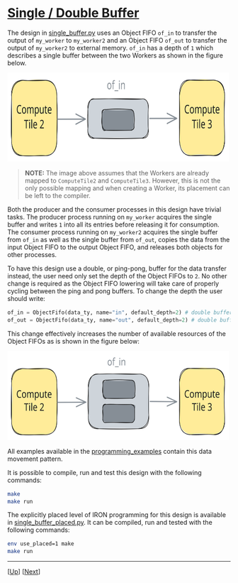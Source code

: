<!---//===- README.md ---------------------------------------*- Markdown -*-===//
//
// This file is licensed under the Apache License v2.0 with LLVM Exceptions.
// See https://llvm.org/LICENSE.txt for license information.
// SPDX-License-Identifier: Apache-2.0 WITH LLVM-exception
//
// Copyright (C) 2024, Advanced Micro Devices, Inc.
// 
//===----------------------------------------------------------------------===//-->

# <ins>Single / Double Buffer</ins>

The design in [single_buffer.py](./single_buffer.py) uses an Object FIFO `of_in` to transfer the output of `my_worker` to `my_worker2` and an Object FIFO `of_out` to transfer the output of `my_worker2` to external memory. `of_in` has a depth of `1` which describes a single buffer between the two Workers as shown in the figure below. 

<img src="../../../assets/SingleBuffer.svg" height=200 width="500">

> **NOTE:**  The image above assumes that the Workers are already mapped to `ComputeTile2` and `ComputeTile3`. However, this is not the only possible mapping and when creating a Worker, its placement can be left to the compiler.

Both the producer and the consumer processes in this design have trivial tasks. The producer process running on `my_worker` acquires the single buffer and writes `1` into all its entries before releasing it for consumption. The consumer process running on `my_worker2` acquires the single buffer from `of_in` as well as the single buffer from `of_out`, copies the data from the input Object FIFO to the output Object FIFO, and releases both objects for other processes.

To have this design use a double, or ping-pong, buffer for the data transfer instead, the user need only set the depth of the Object FIFOs to `2`. No other change is required as the Object FIFO lowering will take care of properly cycling between the ping and pong buffers. To change the depth the user should write:
```python
of_in = ObjectFifo(data_ty, name="in", default_depth=2) # double buffer
of_out = ObjectFifo(data_ty, name="out", default_depth=2) # double buffer
```
This change effectively increases the number of available resources of the Object FIFOs as is shown in the figure below:

<img src="../../../assets/DoubleBuffer.svg" height=200 width="500">

All examples available in the [programming_examples](../../../../programming_examples/) contain this data movement pattern.

It is possible to compile, run and test this design with the following commands:
```bash
make
make run
```

The explicitly placed level of IRON programming for this design is available in [single_buffer_placed.py](./single_buffer_placed.py). It can be compiled, run and tested with the following commands:
```bash
env use_placed=1 make
make run
```

-----
[[Up](..)] [[Next](../02_external_mem_to_core/)]
